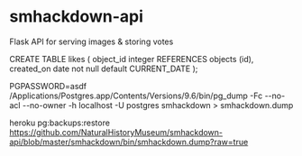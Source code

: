 # smhackdown-api
Flask API for serving images &amp; storing votes


CREATE TABLE likes (
    object_id integer REFERENCES objects (id),
    created_on date not null default CURRENT_DATE
);

PGPASSWORD=asdf /Applications/Postgres.app/Contents/Versions/9.6/bin/pg_dump -Fc --no-acl --no-owner -h localhost -U postgres smhackdown > smhackdown.dump


heroku pg:backups:restore https://github.com/NaturalHistoryMuseum/smhackdown-api/blob/master/smhackdown/bin/smhackdown.dump?raw=true
